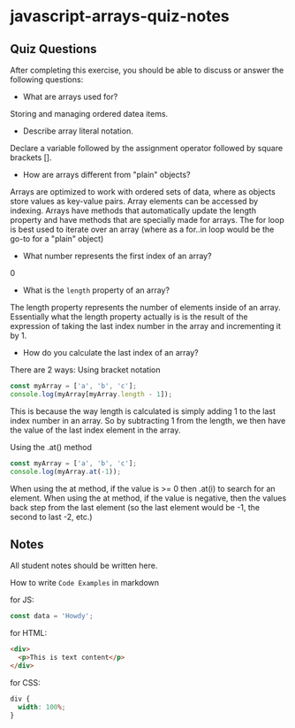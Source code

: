 # javascript-arrays-quiz-notes

## Quiz Questions

After completing this exercise, you should be able to discuss or answer the following questions:

- What are arrays used for?

Storing and managing ordered datea items.

- Describe array literal notation.

Declare a variable followed by the assignment operator followed by square brackets [].

- How are arrays different from "plain" objects?

Arrays are optimized to work with ordered sets of data, where as objects store values as key-value pairs.
Array elements can be accessed by indexing.
Arrays have methods that automatically update the length property and have methods that are specially made for arrays.
The for loop is best used to iterate over an array (where as a for..in loop would be the go-to for a "plain" object)

- What number represents the first index of an array?

0

- What is the `length` property of an array?

The length property represents the number of elements inside of an array.
Essentially what the length property actually is is the result of the expression of taking the last index number in the array and incrementing it by 1.

- How do you calculate the last index of an array?

There are 2 ways:
Using bracket notation

```javascript
const myArray = ['a', 'b', 'c'];
console.log(myArray[myArray.length - 1]);
```

This is because the way length is calculated is simply adding 1 to the last index number in an array.
So by subtracting 1 from the length, we then have the value of the last index element in the array.

Using the .at() method

```javascript
const myArray = ['a', 'b', 'c'];
console.log(myArray.at(-1));
```

When using the at method, if the value is >= 0 then .at(i) to search for an element.
When using the at method, if the value is negative, then the values back step from the last element (so the last element would be -1, the second to last -2, etc.)

## Notes

All student notes should be written here.

How to write `Code Examples` in markdown

for JS:

```javascript
const data = 'Howdy';
```

for HTML:

```html
<div>
  <p>This is text content</p>
</div>
```

for CSS:

```css
div {
  width: 100%;
}
```
